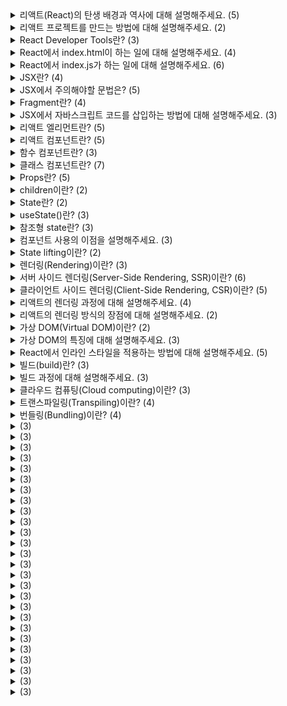 <details>
<summary>리액트(React)의 탄생 배경과 역사에 대해 설명해주세요. (5)</summary>
<br>

- React의 탄생 배경은 Facebook이 직면한 문제에서 시작됩니다. Facebook은 커다란 규모의 복잡한 웹 애플리케이션을 유지보수하고 개발하는데 어려움을 겪고 있었습니다. 그러한 문제 중에서도 가장 큰 문제 중 하나는 자주 일어나는 UI 변경으로 인한 성능 저하와 유지보수성의 어려움이었습니다.
- 이러한 문제를 해결하기 위해 Facebook에서는 더 나은 방법을 찾기 위해 여러 가지 실험을 진행했습니다. 그 중에서도 React는 Jordan Walke라는 개발자가 2011년에 시작한 프로젝트였습니다. React는 JavaScript 라이브러리로, 가상 DOM(Virtual DOM) 개념을 도입하여 성능을 개선하고, 컴포넌트라는 개념을 도입하여 UI 코드를 모듈화하고 재사용성을 높였습니다.
- React는 초기 버전에서는 Facebook에서 사용하기 위해 개발되었으며, 2013년에 5월에 오픈 소스로 최초로 공개되었습니다. 그 후 React는 계속해서 발전하면서 다양한 기능과 개선 사항이 추가되었고, 2015년 Facebook에서 React Native라는 모바일 애플리케이션을 위한 새로운 크로스플랫폼 프레임워크도 출시했습니다.
- React의 등장으로 인해 UI 코드의 개발과 유지보수가 쉬워졌고, 성능 또한 향상되어 대규모 웹 애플리케이션을 개발할 수 있게 되었습니다. 이로 인해 React는 현재까지도 많은 개발자들에게 사랑받고 있으며, 대규모 웹 애플리케이션의 개발에서는 필수적인 기술 중 하나입니다.
- React는 지속적으로 개발이 이루어지고 있으며, 현재는 React 18 버전이 개발 중에 있습니다. React의 생태계는 매우 다양하며, React를 기반으로 한 다양한 라이브러리와 프레임워크가 존재합니다.
</details>

<details>
<summary>리액트 프로젝트를 만드는 방법에 대해 설명해주세요. (2)</summary>
<br>

1. Create React App(CRA) 사용하기
    - Create React App(CRA)은 리액트 앱을 빠르게 만들기 위한 공식 도구입니다.
    - CRA를 사용하면, 초기 세팅을 자동으로 생성하고, 빠르게 리액트 앱을 만들 수 있습니다.
    - 아래는 CRA를 사용하여 리액트 앱을 만드는 방법입니다.

      1. Node.js를 설치합니다.

      2. 터미널에서 다음 명령어를 실행합니다.

        ```console
        npx create-react-app my-app
        ```

      3. 생성된 앱 폴더로 이동하여 개발모드를 실행합니다.

        ```kotlin
        cd my-app
        npm start
        ```

2. 수동으로 세팅하기
    - 아래는 수동으로 리액트 앱을 만드는 방법입니다.

      1. Node.js를 설치합니다.

      2. 리액트 프로젝트에 필요한 패키지를 설치합니다.
        ```kotlin
        npm init -y
        npm install react react-dom
        npm install -D webpack webpack-cli webpack-dev-server html-webpack-plugin babel-loader @babel/core @babel/preset-env @babel/preset-react
        ```

      3. 프로젝트 디렉토리에 다음과 같은 파일들을 생성합니다.

        ```bash
        /public/index.html
        /src/index.js
        /webpack.config.js
        /.babelrc
        ```

      4. 생성한 파일들을 수정하여 리액트 앱을 만듭니다.

        ```jsx
        // index.html
        <!DOCTYPE html>
        <html>
        <head>
          <meta charset="UTF-8">
          <title>My React App</title>
        </head>
        <body>
          <div id="root"></div>
          <script src="dist/bundle.js"></script>
        </body>
        </html>

        // index.js
        import React from 'react';
        import ReactDOM from 'react-dom';
        import App from './App';

        ReactDOM.render(<App />, document.getElementById('root'));
        ```

</details>

<details>
<summary>React Developer Tools란? (3)</summary>
<br>

- React Developer Tools는 React 애플리케이션의 디버깅 및 프로파일링을 도와주는 크롬 확장 프로그램입니다.
- React Developer Tools를 사용하면 React 구성 요소 트리와 해당 구성 요소의 속성 및 상태를 시각적으로 볼 수 있습니다.
- React Developer Tools를 사용하면 React 애플리케이션의 성능을 프로파일링하여 느린 부분을 파악하고 최적화할 수 있습니다.
</details>

<details>
<summary>React에서 index.html이 하는 일에 대해 설명해주세요. (4)</summary>
<br>

- React 애플리케이션이 실행될 때 웹 브라우저에서 가장 먼저 실행되는 파일입니다.
- `public` 디렉토리에 있어야 합니다.
- React 애플리케이션이 렌더링될 때 사용되는 루트 요소(root element)를 포함합니다.
- React 애플리케이션에서는 일반적으로 index.html 파일이 동적으로 생성된 JavaScript 파일을 로드하고 실행하기 위해 사용됩니다.
</details>

<details>
<summary>React에서 index.js가 하는 일에 대해 설명해주세요. (6)</summary>
<br>

- React 애플리케이션의 시작점(Entry point)으로, 컴포넌트들을 불러오고 렌더링하는 역할을 담당합니다.
- 일반적으로 src 디렉토리에 위치합니다.
- React 17부터는 React를 import하지 않고도 JSX 문법을 사용할 수 있도록 변경되었습니다.
- `createRoot()` 이 메소드는 React 18에서 추가된 새로운 API 중 하나이며, ReactDOM 패키지의 일부입니다. 이 메소드는 React 애플리케이션의 루트 엘리먼트를 선택하고, 이를 관리할 Root 객체를 리턴합니다.
- `render()` Root 객체의 렌더 메소드를 호출하여 JSX를 사용하여 작성된 엘리먼트를 렌더링합니다.
- 이전 버전의 React에서는 `createRoot()` 메소드 대신에 `ReactDOM.render()` 메소드를 사용하여 렌더링을 처리했었습니다.
</details>

<details>
<summary>JSX란? (4)</summary>
<br>

- JSX는 JavaScript Syntax Extension, JavaScript XML의 약자로, JavaScript를 확장한 문법입니다.
- JSX는 JavaScript와 유사한 XML 형태의 문법을 사용하여 UI 컴포넌트를 정의하고 렌더링할 수 있습니다.
- React에서 UI 컴포넌트를 작성할 때 사용되는 기술입니다.
- JSX를 사용하면 HTML과 비슷한 구문으로 React 컴포넌트를 작성할 수 있으며, 가독성이 좋고 개발 생산성을 향상시킬 수 있습니다.
</details>

<details>
<summary>JSX에서 주의해야할 문법은? (5)</summary>
<br>

- `Self-closing tag`
  - JSX에서는 일반적인 HTML과 달리, self-closing 태그를 사용할 때 '/'를 생략할 수 없습니다.
- `camelCase attribute name`
  - JSX에서는 속성명을 camelCase 형태로 작성해야 합니다.
  - 예시
    - `onClick`
    - `onBlur`
    - `onFocus`
    - `onMouseDown`
    - `onMouseOver`
    - `tabIndex`
  - 예외적으로 HTML에서 비표준 속성을 다룰 때 활용하는 `data-*` 속성은 camelCase가 아니라 기존의 HTML 문법 그대로 작성해야 합니다.
- `htmlFor`
  - JSX에서는 for 속성이 예약어이기 때문에 for 대신 htmlFor 속성을 사용해야 합니다.
- `className`
  - JSX에서는 class 속성이 예약어이기 때문에 class 대신 className 속성을 사용해야 합니다.
- `style attribute`
  - HTML에서는 스타일 속성을 문자열 형태로 지정할 수 있지만, JSX에서는 JavaScript 객체 형태로 스타일을 정의해야 합니다.
  - 예를 들어, `<div style="color: red;"></div>` 대신 `<div style={{ color: "red" }}></div>`와 같이 작성해야 합니다.
</details>

<details>
<summary>Fragment란? (4)</summary>
<br>
    
- JSX에서 여러 요소를 렌더링하려면, 이를 하나의 컨테이너 요소로 감싸주어야 합니다.
- 이때, 불필요한 div 태그를 사용하지 않기 위해 Fragment를 사용할 수 있습니다.
- Fragment는 빈 태그로, `<>` `</>`와 같이 작성합니다.
- `react`에서 `{ Fragment }`를 import해서 `<Fragment>` `</Fragment>`와 같이 작성할 수도 있습니다.
</details>

<details>
<summary>JSX에서 자바스크립트 코드를 삽입하는 방법에 대해 설명해주세요. (3)</summary>
<br>

- JSX에서 자바스크립트 코드를 삽입할 때는 중괄호({})를 사용합니다.
- 중괄호 안에는 유효한 자바스크립트 표현식을 작성해야 합니다.
- 중괄호 안에는 if문, for문 또는 함수 선언과 같은 자바스크립트의 문장은 사용할 수 없습니다.
</details>

<details>
<summary>리액트 엘리먼트란? (5)</summary>
<br>

- 리액트 엘리먼트(React element)는 React에서 UI를 표현하는 가장 작은 단위입니다.
- 리액트 엘리먼트는 일반적으로 JSX 문법을 사용하여 작성됩니다.
- 리액트 엘리먼트는 JavaScript 객체입니다.
- 각 엘리먼트는 해당 엘리먼트의 타입(type), 속성(props), 자식 엘리먼트(children)를 포함합니다.
- 예시
    ```jsx
    const element = <h1>Hello, world!</h1>;
    ```
</details>

<details>
<summary>리액트 컴포넌트란? (5)</summary>
<br>

- 리액트 컴포넌트(React component)는 UI를 작은 단위로 나누어서 재사용 가능한 코드로 만드는 방법입니다.
- 리액트 컴포넌트는 JSX 문법으로 만든 리액트 엘리먼트를 리턴해야 합니다.
- 리액트 컴포넌트는 UI의 각 부분을 캡슐화하고, 각각의 부분을 독립적으로 개발, 테스트, 유지보수할 수 있도록 도와줍니다.
- 리액트 컴포넌트의 이름의 첫 글자는 대문자로 작성해야 합니다.
- 리액트 컴포넌트는 함수 컴포넌트와 클래스 컴포넌트로 구현할 수 있습니다.
</details>

<details>
<summary>함수 컴포넌트란? (3)</summary>
<br>

- 함수 컴포넌트(function component)는 입력(props)을 받아서 UI를 리턴하는 함수로 정의되는 리액트 컴포넌트입니다.
- 함수 컴포넌트는 HTML의 커스텀 태그처럼 활용할 수 있습니다.
- 예시
```jsx
function my_func(props) {
  return reactComponent;
}
```
</details>

<details>
<summary>클래스 컴포넌트란? (7)</summary>
<br>

- 클래스 컴포넌트(class component)는 `React.Component` 클래스를 상속하여 정의되는 리액트 컴포넌트입니다.
- 클래스 컴포넌트는 상태(state)나 라이프사이클(lifecycle) 메소드를 사용할 수 있으며, 다양한 메소드를 구현하여 컴포넌트의 동작을 제어할 수 있습니다.
- 클래스 컴포넌트는 `render()` 메소드를 반드시 구현해야 합니다.
- `render()` 메소드는 컴포넌트의 UI를 반환하는 함수입니다.
- 클래스 컴포넌트에서 상태(state)를 사용하려면, `constructor()` 메소드에서 this.state 객체를 초기화하고, `setState()` 메소드를 사용하여 상태를 업데이트해야 합니다.
- `setState()` 메소드를 호출하면 React는 상태를 변경하고, `render()` 메소드를 호출하여 UI를 업데이트합니다.
- 예시
    ```jsx
    class Counter extends React.Component {
      constructor(props) {
        super(props);
        this.state = { count: 0 };
      }

      handleClick() {
        this.setState({ count: this.state.count + 1 });
      }

      render() {
        return (
          <div>
            <div>Count: {this.state.count}</div>
            <button onClick={() => this.handleClick()}>Click me</button>
          </div>
        );
      }
    }
    ```
</details>

<details>
<summary>Props란? (5)</summary>
<br>

- 리액트에서 Props(Properties)는 부모 컴포넌트로부터 자식 컴포넌트로 전달되는 데이터를 말합니다.
- Props는 읽기 전용(read-only)이며, 자식 컴포넌트에서 변경할 수 없습니다.
- Props는 객체 형태로 전달되며, 자식 컴포넌트에서는 Props를 파라미터로 받아와 사용할 수 있습니다. 이 때 `destructuring`을 활용할 수 있습니다.
- 클래스 컴포넌트에서는 this.props를 사용하여 Props를 받아올 수 있습니다.
- 예시 (`destructuring`, `default parameter` 사용)
    ```jsx
    // src/Dice.js
    import ...

    const DICE_IMAGES = {
      blue: [diceBlue01, diceBlue02, diceBlue03, diceBlue04, diceBlue05, diceBlue06],
      red: [diceRed01, diceRed02, diceRed03, diceRed04, diceRed05, diceRed06],
    };

    function Dice({ color = 'blue', num = 1 }) {
      const src = DICE_IMAGES[color][num - 1];
      const alt = `${color} ${num}`;
      return <img src={src} alt={alt} />;
    }

    export default Dice;
    ```
</details>

<details>
<summary>children이란? (2)</summary>
<br>

- 리액트 컴포넌트 태그 사이에 내용을 보여주는 props 속성입니다.
- 자식 컴포넌트에서 `props.children`으로 접근할 수 있습니다.
</details>

<details>
<summary>State란? (2)</summary>
<br>

- React 컴포넌트에서 관리되는 객체로, 클래스 컴포넌트의 상태를 저장하고 변경할 수 있는 데이터입니다.
- React state는 setState() 메소드를 사용하여 업데이트됩니다. setState() 메소드를 호출하면 react는 컴포넌트를 다시 렌더링하고 변경된 state를 적용합니다.
</details>

<details>
<summary>useState()란? (3)</summary>
<br>

- `useState()`는 React Hooks API에서 제공하는 함수 중 하나로, 함수형 컴포넌트에서도 state를 사용할 수 있게 해줍니다.
- `useState()` 함수는 배열을 반환하며, 첫 번째 요소는 현재 상태 값이고, 두 번째 요소는 해당 상태 값을 업데이트하고 컴포넌트를 다시 렌더링하는 setter 함수입니다.
- `useState()`의 파라미터는 현재 상태 값의 초기값을 저장합니다.
</details>

<details>
<summary>참조형 state란? (3)</summary>
<br>

- 참조형 state는 객체, 배열, 클래스 등의 참조형 타입을 저장한 state입니다.
- 참조형 state의 setter 함수에 내부 값만 변경한 state를 전달할 경우, 참조하는 주소 값이 변경되지는 않기 때문에 react가 컴포넌트를 다시 렌더링하지는 않습니다.
- 간단하게 `...object` spread 문법으로 복사한 참조형 state를 setter 함수에 전달해서 해결할 수 있다.
  - spread 연산자를 사용한 객체 복사는 깊은 복사가 아니기 때문에, 객체 안의 객체가 있을 경우에 같은 문제가 발생할 수 있다.
  - 이 때에는 `Lodash`나 `Immer`같은 라이브러리를 사용하거나, `JSON.stringify()`와 `JSON.parse()` 함수를 이용하여 객체를 문자열로 변환한 후 다시 객체로 변환하는 방법, 또는 재귀 함수를 이용한 깊은 복사를 하여 해결할 수 있다.
</details>

<details>
<summary>컴포넌트 사용의 이점을 설명해주세요. (3)</summary>
<br>

- 반복적인 개발이 줄어듭니다.
- 오류를 고치기 쉽습니다.
- 일을 쉽게 나눌 수 있습니다.
</details>

<details>
<summary>State lifting이란? (2)</summary>
<br>

- React에서 `state lifting`은 부모 컴포넌트로부터 자식 컴포넌트로 상태를 전달하고 업데이트하는 기술입니다.
- 부모 컴포넌트가 자식 컴포넌트의 상태를 업데이트하면, 이를 사용하는 모든 하위 컴포넌트가 자동으로 업데이트되므로 코드의 일관성과 유지보수성을 높일 수 있습니다.
</details>

<details>
<summary>렌더링(Rendering)이란? (3)</summary>
<br>

- 컴퓨터 그래픽스에서 모델링된 데이터를 시각적으로 표현하는 과정입니다.
- 웹 개발에서는 브라우저에 HTML, CSS, JavaScript 등의 웹 문서를 표시하기 위한 과정을 말합니다.
- 웹 페이지가 브라우저에 표시되기 위해서는 HTML 문서가 브라우저에서 파싱되고, CSS 스타일이 적용되며, JavaScript 코드가 실행되어야 합니다. 이러한 과정을 거쳐 브라우저가 화면에 웹 페이지를 렌더링합니다.
</details>

<details>
<summary>서버 사이드 렌더링(Server-Side Rendering, SSR)이란? (6)</summary>
<br>

- 웹 서버에서 HTML 코드를 생성하여 클라이언트에게 전송하는 방식입니다.
- 서버 사이드 렌더링을 구현하려면 서버에서 웹 페이지를 동적으로 생성해야 합니다.
- 서버 사이드 렌더링은 초기 로딩 속도를 빠르게 하고, 검색 엔진 최적화(SEO)에 유리합니다.
- 서버 사이드 렌더링은 초기 로딩 속도를 빠르게 하기 위해 SPA(Single-Page Application)에서도 사용될 수 있습니다.
- SPA에서는 일반적으로 CSR 방식을 사용하지만, 초기 로딩 속도를 빠르게 하기 위해 SSR을 사용하는 방법도 있습니다.
- React 프레임워크에서는 서버 측에서 `ReactDOMServer.renderToString()` 메소드를 사용하여 리액트 컴포넌트를 렌더링할 수 있습니다. 이를 통해 서버에서 생성된 HTML 코드를 클라이언트에 전달하면 클라이언트는 이를 그대로 사용할 수 있습니다.
</details>

<details>
<summary>클라이언트 사이드 렌더링(Client-Side Rendering, CSR)이란? (5)</summary>
<br>

- 웹 브라우저에서 JavaScript를 사용하여 HTML 코드를 동적으로 생성하는 방식입니다.
- React, Angular, Vue.js 등의 프론트엔드 프레임워크는 CSR 방식을 사용합니다.
- CSR 방식은 SPA(Single-Page Application)에서 많이 사용됩니다.
- SPA에서는 모든 컨텐츠가 하나의 페이지에서 로드되므로, 초기 로딩 속도가 느리더라도 한 번 로딩되면 나머지 페이지 전환 시간이 매우 빠릅니다.
- CSR 방식에서는 서버에서 단순히 JSON 데이터만 전송하므로, 서버 측에서도 부하를 줄일 수 있습니다.
</details>

<details>
<summary>리액트의 렌더링 과정에 대해 설명해주세요. (4)</summary>
<br>

1. 컴포넌트가 렌더링될 때, React는 해당 컴포넌트의 가상 DOM을 생성합니다. 이 가상 DOM은 React 요소(React element)와 컴포넌트의 상태(state) 및 속성(props) 정보를 포함합니다.
2. 생성된 가상 DOM은 이전에 렌더링된 가상 DOM과 비교됩니다. 이를 위해 React는 이전 가상 DOM과 현재 가상 DOM을 비교하여 변경된 부분을 파악합니다. 이 과정을 "재조정(reconciliation)"이라고 합니다.
3. 변경된 부분을 파악한 후, React는 이전 가상 DOM과 현재 가상 DOM 간의 차이를 최소화하기 위해 최소한의 업데이트만 수행합니다. 이를 "미세조정(optimization)"이라고 합니다.
4. 변경된 부분만 실제 DOM에 반영됩니다.
</details>

<details>
<summary>리액트의 렌더링 방식의 장점에 대해 설명해주세요. (2)</summary>
<br>

- 리액트는 필요한 최소한의 업데이트만 수행하면서도 빠르고 효율적인 렌더링을 구현할 수 있습니다.
- 리액트는 상태(state)나 속성(props)이 변경될 때마다 자동으로 렌더링을 수행하므로, 개발자가 직접 DOM 조작을 수행할 필요가 없습니다. 이는 코드의 가독성과 유지보수성을 높여줍니다.
</details>

<details>
<summary>가상 DOM(Virtual DOM)이란? (2)</summary>
<br>

- Virtual DOM은 React에서 사용되는 가상의 DOM 객체 모델입니다.
- 실제 DOM은 브라우저에서 웹 페이지를 표시하기 위해 생성되는 객체 모델로, HTML 문서의 구조와 내용을 나타냅니다. 이에 반해, Virtual DOM은 React의 컴포넌트 구조와 상태를 나타내는 객체 모델로, 브라우저 상에 존재하지 않습니다.
</details>

<details>
<summary>가상 DOM의 특징에 대해 설명해주세요. (3)</summary>
<br>

- 성능 개선: Virtual DOM은 실제 DOM과는 별도로 존재하므로, 변경이 발생했을 때 전체 DOM을 다시 그리는 것이 아니라, 변경된 부분만 업데이트하여 성능을 개선할 수 있습니다.
- 브라우저 독립성: Virtual DOM은 브라우저에 종속되지 않기 때문에, 서버에서도 렌더링이 가능합니다. 이는 검색 엔진 최적화(SEO)에 유리하며, 초기 로딩 속도를 높일 수 있습니다.
- 개발 생산성 향상: Virtual DOM은 컴포넌트 단위로 작성할 수 있으므로, 코드의 가독성과 유지보수성을 높여줍니다.
</details>

<details>
<summary>React에서 인라인 스타일을 적용하는 방법에 대해 설명해주세요. (5)</summary>
<br>

- `<button style={style} />` 형식으로 인라인 스타일을 적용할 수 있습니다.
- 중괄호 안에 들어갈 `style`은 객체 형태로 스타일 정보를 전달해야 합니다.
- `style` 안의 property name은 camelCase로 작성해야하고, property value는 문자열로 작성해야 합니다.
- 객체 내에서 spread 문법을 활용할 수도 있습니다.
- 예시
    ```jsx
    const baseButtonStyle = {
      padding: '14px 27px',
      outline: 'none',
      cursor: 'pointer',
      borderRadius: '9999px',
      fontSize: '17px',
    };

    const blueButtonStyle = {
      ...baseButtonStyle,
      border: 'solid 1px #7090ff',
      color: '#7090ff',
      backgroundColor: 'rgba(0, 89, 255, 0.2)',
    };

    const redButtonStyle = {
      ...baseButtonStyle,
      border: 'solid 1px #ff4664',
      color: '#ff4664',
      backgroundColor: 'rgba(255, 78, 78, 0.2)',
    };
    ```
</details>

<details>
<summary>빌드(build)란? (3)</summary>
<br>

- 빌드는 소스 코드를 처리하여 애플리케이션을 구동하기 위한 최적화된 정적 파일을 생성하는 과정을 말합니다.
- React 애플리케이션을 배포할 때는, 빌드된 파일들을 웹 서버에 호스팅하여 사용자들이 접근할 수 있도록 합니다.
- 빌드된 파일은 개발 환경에서 실행하는 경우에 비해 더 빠르게 로딩되며, 애플리케이션의 성능과 안정성을 향상시킬 수 있습니다.
</details>

<details>
<summary>빌드 과정에 대해 설명해주세요. (3)</summary>
<br>

1. 코드 번들링(code bundling): 애플리케이션에 사용된 모든 JavaScript, CSS, 이미지 등의 파일들을 번들(bundle)로 묶어줍니다. 번들링을 하면 파일 요청 수를 줄여서 초기 로딩 속도를 개선할 수 있습니다.
2. 최적화: 코드를 최적화하여 파일 크기를 줄이고, 불필요한 코드를 제거합니다. 이를 통해 애플리케이션의 로딩 속도를 개선할 수 있습니다.
3. 소스 맵 생성: 소스 맵(Source Map)은 빌드된 파일과 원본 소스 코드 간의 대응 관계를 정의한 맵 파일입니다. 디버깅 시 원본 소스 코드에서 오류를 확인할 수 있도록 도와줍니다.
</details>

<details>
<summary>클라우드 컴퓨팅(Cloud computing)이란? (3)</summary>
<br>

- 인터넷을 통해 컴퓨팅 서비스를 제공하는 기술입니다.
- IaaS(Infrastructure as a Service), PaaS(Platform as a Service), SaaS(Software as a Service) 등의 다양한 서비스 모델을 제공합니다.
- Amazon Web Services(AWS), Microsoft Azure, Google Cloud Platform(GCP), Heroku, IBM Cloud, Oracle Cloud, Alibaba Cloud, Naver Cloud Platform 등의 클라우드 서비스 제공업체가 있습니다.
</details>

<details>
<summary>트랜스파일링(Transpiling)이란? (4)</summary>
<br>

- 트랜스파일링(Transpiling)은 하나의 프로그래밍 언어로 작성된 코드를 다른 프로그래밍 언어로 변환하는 것을 말합니다.
- 트랜스파일링은 주로 최신 문법을 지원하지 않는 브라우저에서도 실행 가능한 코드로 변환하기 위해 사용됩니다.
- 트랜스파일링을 위해서는 대표적으로 Babel이라는 도구를 사용합니다.
  - Babel은 ES6+ 자바스크립트 코드를 ES5 이하 버전의 자바스크립트 코드로 변환하는 기능뿐만 아니라, 다양한 플러그인을 제공하여 코드의 특정 기능을 지원하지 않는 브라우저에서도 동작할 수 있는 코드로 변환하는 작업을 수행합니다.
</details>

<details>
<summary>번들링(Bundling)이란? (4)</summary>
<br>

- 번들링(Bundling)은 여러 개의 파일들을 하나의 파일로 묶는 작업을 말합니다.
- 번들링을 하면 파일 요청 수와 파일 크기가 줄어들어 웹 페이지 로딩 속도가 빨라지는 장점이 있습니다.
- 번들링을 통해 개발자는 여러 개의 파일로 작업하는 대신 하나의 번들 파일로 작업할 수 있으며, 번들링된 파일을 웹 페이지에 삽입하여 사용할 수 있습니다.
- 번들링 도구로는 webpack, Parcel, Rollup 등이 있으며, 이들 도구는 여러 모듈들을 하나의 번들 파일로 묶어주는 역할을 합니다.
</details>

<details>
<summary> (3)</summary>
<br>

- 
</details>

<details>
<summary> (3)</summary>
<br>

- 
</details>

<details>
<summary> (3)</summary>
<br>

- 
</details>

<details>
<summary> (3)</summary>
<br>

- 
</details>

<details>
<summary> (3)</summary>
<br>

- 
</details>

<details>
<summary> (3)</summary>
<br>

- 
</details>

<details>
<summary> (3)</summary>
<br>

- 
</details>

<details>
<summary> (3)</summary>
<br>

- 
</details>

<details>
<summary> (3)</summary>
<br>

- 
</details>

<details>
<summary> (3)</summary>
<br>

- 
</details>

<details>
<summary> (3)</summary>
<br>

- 
</details>

<details>
<summary> (3)</summary>
<br>

- 
</details>

<details>
<summary> (3)</summary>
<br>

- 
</details>

<details>
<summary> (3)</summary>
<br>

- 
</details>

<details>
<summary> (3)</summary>
<br>

- 
</details>

<details>
<summary> (3)</summary>
<br>

- 
</details>

<details>
<summary> (3)</summary>
<br>

- 
</details>

<details>
<summary> (3)</summary>
<br>

- 
</details>

<details>
<summary> (3)</summary>
<br>

- 
</details>

<details>
<summary> (3)</summary>
<br>

- 
</details>

<details>
<summary> (3)</summary>
<br>

- 
</details>

<details>
<summary> (3)</summary>
<br>

- 
</details>

<details>
<summary> (3)</summary>
<br>

- 
</details>

<details>
<summary> (3)</summary>
<br>

- 
</details>

<details>
<summary> (3)</summary>
<br>

- 
</details>

<details>
<summary> (3)</summary>
<br>

- 
</details>
